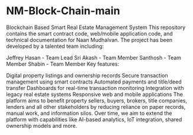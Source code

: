 # NM-Block-Chain-main
Blockchain Based Smart Real Estate Management System
This repository contains the smart contract code, web/mobile application code, and technical documentation for Naan Mudhalvan. The project has been developed by a talented team including:

Jeffrey Hasan - Team Lead
Sri Akash - Team Member
Santhosh - Team Member
Shabin - Team Member
Key features:

Digital property listings and ownership records
Secure transaction management using smart contracts
Automated payments and title/deed transfer
Dashboards for real-time transaction monitoring
Integration with legacy real estate systems
Responsive web and mobile applications
The platform aims to benefit property sellers, buyers, brokers, title companies, lenders and all other stakeholders by reducing reliance on paper records, manual work, and information silos. Over time, we aim to extend the platform with capabilities like AI-based analytics, IoT integration, shared ownership models and more.
